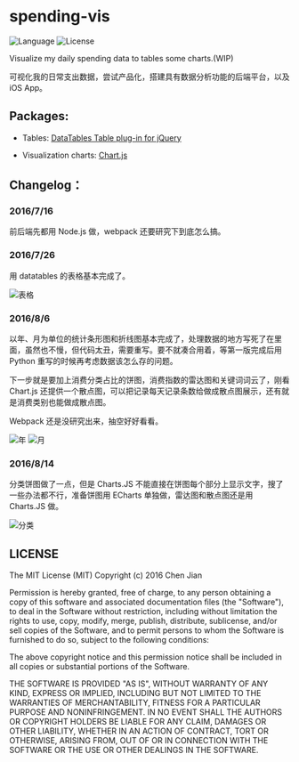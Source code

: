 # spending-vis
![Language](https://img.shields.io/badge/language-JavaScript-orange.svg) ![License](https://img.shields.io/badge/license-MIT-blue.svg)

Visualize my daily spending data to tables some charts.(WIP)

可视化我的日常支出数据，尝试产品化，搭建具有数据分析功能的后端平台，以及 iOS App。

## Packages:

- Tables: [DataTables Table plug-in for jQuery](https://www.datatables.net/)

- Visualization charts: [Chart.js](https://github.com/nnnick/Chart.js)

## Changelog：
### 2016/7/16
前后端先都用 Node.js 做，webpack   还要研究下到底怎么搞。

### 2016/7/26
用 datatables 的表格基本完成了。

![表格](https://cl.ly/2106201F2Y0T/Screen%20Shot%202016-08-06%20at%2020.16.51.png)

### 2016/8/6
以年、月为单位的统计条形图和折线图基本完成了，处理数据的地方写死了在里面，虽然也不慢，但代码太丑，需要重写。要不就凑合用着，等第一版完成后用 Python 重写的时候再考虑数据该怎么存的问题。

下一步就是要加上消费分类占比的饼图，消费指数的雷达图和关键词词云了，刚看Chart.js 还提供一个散点图，可以把记录每天记录条数给做成散点图展示，还有就是消费类别也能做成散点图。

Webpack 还是没研究出来，抽空好好看看。

![年](https://cl.ly/432l2z3c3U35/Screen%20Shot%202016-08-06%20at%2020.17.09.png)
![月](https://cl.ly/2E21112v2U2n/Screen%20Shot%202016-08-06%20at%2020.17.18.png)

### 2016/8/14
分类饼图做了一点，但是 Charts.JS 不能直接在饼图每个部分上显示文字，搜了一些办法都不行，准备饼图用 ECharts 单独做，雷达图和散点图还是用 Charts.JS 做。

![分类](https://cl.ly/1z1a47331C0S/Screen%20Shot%202016-08-14%20at%2018.48.03.png)

## LICENSE

The MIT License (MIT)
Copyright (c) 2016 Chen Jian

Permission is hereby granted, free of charge, to any person obtaining a copy
of this software and associated documentation files (the "Software"), to deal
in the Software without restriction, including without limitation the rights
to use, copy, modify, merge, publish, distribute, sublicense, and/or sell
copies of the Software, and to permit persons to whom the Software is
furnished to do so, subject to the following conditions:

The above copyright notice and this permission notice shall be included in all
copies or substantial portions of the Software.

THE SOFTWARE IS PROVIDED "AS IS", WITHOUT WARRANTY OF ANY KIND,
EXPRESS OR IMPLIED, INCLUDING BUT NOT LIMITED TO THE WARRANTIES OF
MERCHANTABILITY, FITNESS FOR A PARTICULAR PURPOSE AND NONINFRINGEMENT.
IN NO EVENT SHALL THE AUTHORS OR COPYRIGHT HOLDERS BE LIABLE FOR ANY CLAIM,
DAMAGES OR OTHER LIABILITY, WHETHER IN AN ACTION OF CONTRACT, TORT OR
OTHERWISE, ARISING FROM, OUT OF OR IN CONNECTION WITH THE SOFTWARE OR THE USE
OR OTHER DEALINGS IN THE SOFTWARE.



